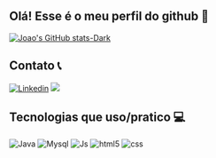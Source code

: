 ## Olá! Esse é o meu perfil do github 👋
[![Joao's GitHub stats-Dark](https://github-readme-stats.vercel.app/api?username=JoaoHr1&show_icons=true&theme=dark#gh-dark-mode-only)](https://github.com/JoaoHr1)

## Contato 📞
[![Linkedin](https://img.shields.io/badge/LinkedIn-0077B5?style=for-the-badge&logo=linkedin&logoColor=white)](https://www.linkedin.com/in/jo%C3%A3o-henrique-oliveira-rodrigues-760079234/)
  <a href = "mailto:joaoibitira@gmail.com"><img src="https://img.shields.io/badge/Gmail-D14836?style=for-the-badge&logo=gmail&logoColor=white" target="_blank"></a>
## Tecnologias que uso/pratico 💻
<div style="display: inline_block">
  <img align="center" alt="Java" src="https://img.shields.io/badge/Java-ED8B00?style=for-the-badge&logo=java&logoColor=white" />
  <img align="center" alt="Mysql" src= "https://img.shields.io/badge/MySQL-00000F?style=for-the-badge&logo=mysql&logoColor=white" />
   <img align="center" alt="Js" src= "https://img.shields.io/badge/JavaScript-F7DF1E?style=for-the-badge&logo=javascript&logoColor=black" />
  <img align="center" alt="html5" src="https://img.shields.io/badge/HTML5-E34F26?style=for-the-badge&logo=html5&logoColor=white" />
  <img align="center" alt="css" src="https://img.shields.io/badge/CSS3-1572B6?style=for-the-badge&logo=css3&logoColor=white" />

</div><br/>
